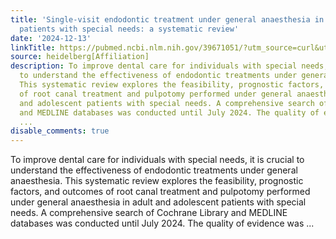 ```yaml
---
title: 'Single-visit endodontic treatment under general anaesthesia in adult and adolescent
  patients with special needs: a systematic review'
date: '2024-12-13'
linkTitle: https://pubmed.ncbi.nlm.nih.gov/39671051/?utm_source=curl&utm_medium=rss&utm_campaign=pubmed-2&utm_content=1FakS-2QOkCT8HsMOQP1bCRQ4YzyumYOmxmF0moLsQ3dFB1E9V&fc=20220326224207&ff=20241213171208&v=2.18.0.post9+e462414
source: heidelberg[Affiliation]
description: To improve dental care for individuals with special needs, it is crucial
  to understand the effectiveness of endodontic treatments under general anaesthesia.
  This systematic review explores the feasibility, prognostic factors, and outcomes
  of root canal treatment and pulpotomy performed under general anaesthesia in adult
  and adolescent patients with special needs. A comprehensive search of Cochrane Library
  and MEDLINE databases was conducted until July 2024. The quality of evidence was
  ...
disable_comments: true
---
```

To improve dental care for individuals with special needs, it is crucial to understand the effectiveness of endodontic treatments under general anaesthesia. This systematic review explores the feasibility, prognostic factors, and outcomes of root canal treatment and pulpotomy performed under general anaesthesia in adult and adolescent patients with special needs. A comprehensive search of Cochrane Library and MEDLINE databases was conducted until July 2024. The quality of evidence was ...